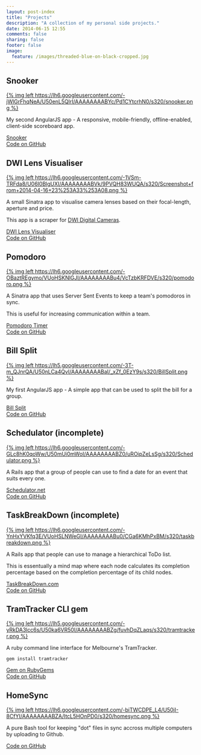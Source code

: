 ```yaml
---
layout: post-index
title: "Projects"
description: "A collection of my personal side projects."
date: 2014-06-15 12:55
comments: false
sharing: false
footer: false
image:
  feature: /images/threaded-blue-on-black-cropped.jpg
---
```



<article>

Snooker
-------

[{% img left https://lh6.googleusercontent.com/-jWlGrFhqNeA/U50enL5QlrI/AAAAAAAABYc/Pd1CYtcrhN0/s320/snooker.png %}](http://snooker.stevenocchipinti.com)

My second AngularJS app - A responsive, mobile-friendly, offline-enabled, client-side scoreboard app.

[Snooker](http://www.poosnooker.com)  
[Code on GitHub](https://github.com/stevenocchipinti/snooker)

</article>

<article>

DWI Lens Visualiser
-------------------

[{% img left https://lh6.googleusercontent.com/-1VSm-TRFda8/U06I0BlgUXI/AAAAAAAABVk/9PVQH83WUQA/s320/Screenshot+from+2014-04-16+23%253A33%253A08.png %}](http://dwi.stevenocchipinti.com)

A small Sinatra app to visualise camera lenses based on their focal-length, aperture and price.

This app is a scraper for [DWI Digital Cameras](http://www.dwidigitalcameras.com.au).

[DWI Lens Visualiser](http://dwi.stevenocchipinti.com)  
[Code on GitHub](https://github.com/stevenocchipinti/dwi-visualiser)

</article>

<article>

Pomodoro
--------

[{% img left https://lh6.googleusercontent.com/-OBaztREgymo/VUoHSKNlGJI/AAAAAAAABu4/VcTzbKRFDVE/s320/pomodoro.png %}](http://pomodoro.stevenocchipinti.com)

A Sinatra app that uses Server Sent Events to keep a team's pomodoros in sync.

This is useful for increasing communication within a team.

[Pomodoro Timer](http://pomodoro.stevenocchipinti.com)  
[Code on GitHub](https://github.com/stevenocchipinti/pomodoro)

</article>

<article>

Bill Split
----------

[{% img left https://lh5.googleusercontent.com/-3T-m_QJnrQA/U50nLCa4QvI/AAAAAAAABaI/_xZf_0EzY9s/s320/BillSplit.png %}](http://billsplit.stevenocchipinti.com)

My first AngularJS app - A simple app that can be used to split the bill for a group.

[Bill Split](http://billsplit.stevenocchipinti.com)  
[Code on GitHub](https://github.com/stevenocchipinti/billsplit)

</article>

<article>

Schedulator (incomplete)
------------------------

[{% img left https://lh6.googleusercontent.com/-GLc8hK0qoWw/U50mUi0mWoI/AAAAAAAABZ0/uROipZeLsSg/s320/Schedulator.png %}](http://schedulator.net)

A Rails app that a group of people can use to find a date for an event that suits every one.

[Schedulator.net](http://schedulator.net)  
[Code on GitHub](https://github.com/stevenocchipinti/schedulator)

</article>

<article>

TaskBreakDown (incomplete)
--------------------------

[{% img left https://lh6.googleusercontent.com/-YnHxYVKfq3E/VUoHSLNWeGI/AAAAAAAABu0/CGa6KMhPxBM/s320/taskbreakdown.png %}](http://taskbreakdown.com)

A Rails app that people can use to manage a hierarchical ToDo list.

This is essentually a mind map where each node calculates its completion percentage based on the completion percentage of its child nodes.

[TaskBreakDown.com](http://taskbreakdown.com)  
[Code on GitHub](https://github.com/stevenocchipinti/taskbreakdown)

</article>

<article>

TramTracker CLI gem
-------------------

[{% img left https://lh5.googleusercontent.com/-yRkDA3lcc6s/U50ka6VR50I/AAAAAAAABZg/fuvhDqZLaqs/s320/tramtracker.png %}](https://github.com/stevenocchipinti/tramtracker)

A ruby command line interface for Melbourne's TramTracker.

`gem install tramtracker`

[Gem on RubyGems](https://rubygems.org/gems/tramtracker)  
[Code on GitHub](https://github.com/stevenocchipinti/tramtracker)

</article>

<article>

HomeSync
--------

[{% img left https://lh6.googleusercontent.com/-biTWCDPE_L4/U50jI-8CfYI/AAAAAAAABZA/ltcL5HOnPD0/s320/homesync.png %}](https://github.com/stevenocchipinti/homesync)

A pure Bash tool for keeping "dot" files in sync accross multiple computers by uploading to Github.

[Code on GitHub](https://github.com/stevenocchipinti/homesync)

</article>
